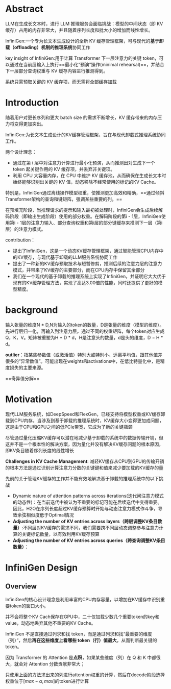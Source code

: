 # Abstract

LLM在生成长文本时，进行 LLM 推理服务会面临挑战：模型的中间状态（即 KV 缓存）占用的内存非常大，并且随着序列长度和批大小的增加而线性增长。

InfiniGen:一个专为长文本生成设计的全新 KV 缓存管理框架，可与现代的**基于卸载（offloading）机制的推理系统**协同工作

key insight of InfiniGen:用于计算 Transformer 下一层注意力的关键 token，可以通过在当前层输入上执行==最小化“预演”操作(minimal rehearsal)==，并结合下一层部分查询权重与 KV 缓存内容进行推测得到。

系统只需预取关键的 KV 缓存项，而无需将全部缓存加载

# Introduction

随着用户对更长序列和更大 batch size 的需求不断增长，KV 缓存带来的内存压力将变得更加突出。

InfiniGen:为长文本生成设计的KV缓存管理框架，旨在与现代卸载式推理系统协同工作。

两个设计理念：

* 通过在第 i 层中对注意力计算进行最小化预演，从而推测出对生成下一个 token 起关键作用的 KV 缓存项，并丢弃非关键项。
* 利用 CPU 大容量内存，在 CPU 中维护 KV 缓存池，从而确保在生成长文本时始终能够识别出关键的 KV 值，动态移除不经常使用的标记的KV Cache。

特别是，InfiniGen通过离线操作模型权重，使推测更加高效和精确，==通过倾斜Transformer架构的查询和键矩阵，强调某些重要的列。==

在预填充阶段，当推理请求的提示和输入最初被处理时，InfiniGen会生成后续解码阶段（即输出生成阶段）使用的部分权重。在解码阶段的第i - 1层，InfiniGen使用第i - 1层的注意力输入、部分查询权重和第i层的部分键缓存来推测下一层（第i层）的注意力模式。

contribution：

* 提出了InfiniGen，这是一个动态KV缓存管理框架，通过智能管理CPU内存中的KV缓存，与现代基于卸载的LLM服务系统协同工作
* 提出了一种新的KV缓存预取技术与短暂修剪，推测后续的注意力层的注意力模式，并带来了KV缓存的主要部分，而在CPU内存中保留其余部分
* 我们在一个现代的基于卸载的推理系统上实现了InfiniGen，并证明它大大优于现有的KV缓存管理方法，实现了高达3.00倍的性能，同时还提供了更好的模型精度。

# background

输入张量的维度N * D,N为输入的token的数量，D是张量的维度（模型的维度）。先进行层归一化，再输入到注意力层。通过不同的权重矩阵，每个token对应生成Q，K，V。矩阵被重塑为H * D * d，H是注意头的数量，d是头的维度，D = H * d。

**outlier**：指某些参数值（或激活值）特别大或特别小，远离平均值，跟其他值差很多的“异常数值”。可能出现在weights和activations中，在低比特量化中，是精度损失的主要来源。

==奇异值分解==

#  Motivation

现代LLM服务系统，如DeepSpeed和FlexGen，已经支持将模型权重或KV缓存卸载到CPU内存。当涉及到基于卸载的推理系统时，KV缓存大小变得更加成问题，这是由于CPU和GPU之间的低PCIe带宽，它成为了新的关键瓶颈

尽管通过量化压缩KV缓存可以潜在地减少基于卸载的系统中的数据传输开销，但这并不是一个根本性的解决方案，因为量化并没有解决KV缓存问题的根本原因，即KV条目随着序列长度的线性增长

**Challenges in KV Cache Management**: 减轻KV缓存从CPU到GPU的传输开销的根本方法是通过识别计算注意力分数的关键键和值来减少要加载的KV缓存的量

先前的关于管理KV缓存的工作并不能有效地解决基于卸载的推理系统中的以下挑战

* Dynamic nature of attention patterns across iterations(迭代间注意力模式的动态性)：在当前迭代中被认为不重要的标记可能在后续迭代中变得重要。因此，H2O在序列长度超过KV缓存预算时开始与动态注意力模式作斗争，导致余弦相似度低于Optimal情况
* **Adjusting the number of KV entries across layers（跨层调整KV条目数量）**:不同层对KV缓存的需求不同，我们需要跨不同层动态调整参与注意力计算的关键标记数量，以有效利用KV缓存预算
* **Adjusting the number of KV entries across queries（跨查询调整KV条目数量）**：

# InfiniGen Design

## Overview

InfiniGen的核心设计理念是利用丰富的CPU内存容量，以增加在KV缓存中识别重要token的窗口大小。

并不会将整个KV Cach保存在GPU中，二十仅加载少数几个重要token的key和value，动态地丢弃其他不重要的KV Cache。

InfiniGen 不是直接通过列求和找 token，而是通过列求和找“最重要的维度（列）”，然后**再在这些维度上看哪些 token（行）值最大**，从而判断最关键的 token。

因为 Transformer 的 Attention 是**点积**，如果某些维度（列）在 Q 和 K 中都很大，就会对 Attention 分数贡献非常大；

只使用上面的方法求出来的列进行attention权重的计算，然后在decode阶段选择权重位于$[max - \alpha, max]$的token进行计算



































